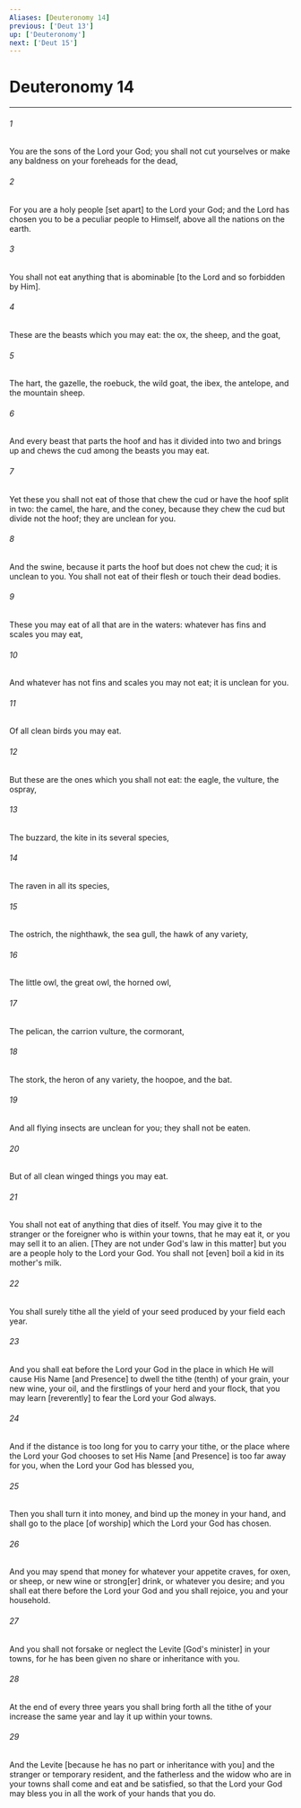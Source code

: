 ```yaml
---
Aliases: [Deuteronomy 14]
previous: ['Deut 13']
up: ['Deuteronomy']
next: ['Deut 15']
---
```

# Deuteronomy 14

***














###### 1 






You are the sons of the Lord your God; you shall not cut yourselves or make any baldness on your foreheads for the dead, 













###### 2 






For you are a holy people [set apart] to the Lord your God; and the Lord has chosen you to be a peculiar people to Himself, above all the nations on the earth. 













###### 3 






You shall not eat anything that is abominable [to the Lord and so forbidden by Him]. 













###### 4 






These are the beasts which you may eat: the ox, the sheep, and the goat, 













###### 5 






The hart, the gazelle, the roebuck, the wild goat, the ibex, the antelope, and the mountain sheep. 













###### 6 






And every beast that parts the hoof and has it divided into two and brings up and chews the cud among the beasts you may eat. 













###### 7 






Yet these you shall not eat of those that chew the cud or have the hoof split in two: the camel, the hare, and the coney, because they chew the cud but divide not the hoof; they are unclean for you. 













###### 8 






And the swine, because it parts the hoof but does not chew the cud; it is unclean to you. You shall not eat of their flesh or touch their dead bodies. 













###### 9 






These you may eat of all that are in the waters: whatever has fins and scales you may eat, 













###### 10 






And whatever has not fins and scales you may not eat; it is unclean for you. 













###### 11 






Of all clean birds you may eat. 













###### 12 






But these are the ones which you shall not eat: the eagle, the vulture, the ospray, 













###### 13 






The buzzard, the kite in its several species, 













###### 14 






The raven in all its species, 













###### 15 






The ostrich, the nighthawk, the sea gull, the hawk of any variety, 













###### 16 






The little owl, the great owl, the horned owl, 













###### 17 






The pelican, the carrion vulture, the cormorant, 













###### 18 






The stork, the heron of any variety, the hoopoe, and the bat. 













###### 19 






And all flying insects are unclean for you; they shall not be eaten. 













###### 20 






But of all clean winged things you may eat. 













###### 21 






You shall not eat of anything that dies of itself. You may give it to the stranger or the foreigner who is within your towns, that he may eat it, or you may sell it to an alien. [They are not under God's law in this matter] but you are a people holy to the Lord your God. You shall not [even] boil a kid in its mother's milk. 













###### 22 






You shall surely tithe all the yield of your seed produced by your field each year. 













###### 23 






And you shall eat before the Lord your God in the place in which He will cause His Name [and Presence] to dwell the tithe (tenth) of your grain, your new wine, your oil, and the firstlings of your herd and your flock, that you may learn [reverently] to fear the Lord your God always. 













###### 24 






And if the distance is too long for you to carry your tithe, or the place where the Lord your God chooses to set His Name [and Presence] is too far away for you, when the Lord your God has blessed you, 













###### 25 






Then you shall turn it into money, and bind up the money in your hand, and shall go to the place [of worship] which the Lord your God has chosen. 













###### 26 






And you may spend that money for whatever your appetite craves, for oxen, or sheep, or new wine or strong[er] drink, or whatever you desire; and you shall eat there before the Lord your God and you shall rejoice, you and your household. 













###### 27 






And you shall not forsake or neglect the Levite [God's minister] in your towns, for he has been given no share or inheritance with you. 













###### 28 






At the end of every three years you shall bring forth all the tithe of your increase the same year and lay it up within your towns. 













###### 29 






And the Levite [because he has no part or inheritance with you] and the stranger or temporary resident, and the fatherless and the widow who are in your towns shall come and eat and be satisfied, so that the Lord your God may bless you in all the work of your hands that you do.
